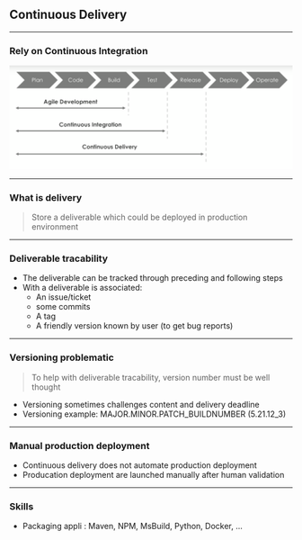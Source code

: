 ## Continuous Delivery

----

### Rely on Continuous Integration 
<img src="images/wf-cdelivery.png" style="background:none; border:none; box-shadow:none;"/>

----

### What is delivery

> Store a deliverable which could be deployed in production environment

----

### Deliverable tracability

* The deliverable can be tracked through preceding and following steps
* With a deliverable is associated:
  * An issue/ticket
  * some commits
  * A tag 
  * A friendly version known by user (to get bug reports)

----

### Versioning problematic

> To help with deliverable tracability, version number must be well thought
* Versioning sometimes challenges content and delivery deadline
* Versioning example: MAJOR.MINOR.PATCH_BUILDNUMBER (5.21.12_3)

----

### Manual production deployment

* Continuous delivery does not automate production deployment
* Producation deployment are launched manually after human validation

----

### Skills

* Packaging appli : Maven, NPM, MsBuild, Python, Docker, ...
